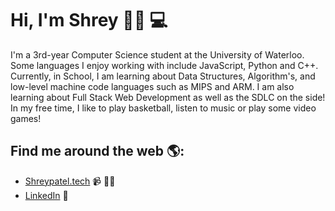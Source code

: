 # Hi, I'm Shrey 👋🏾 💻

I'm a 3rd-year Computer Science student at the University of Waterloo. Some languages I enjoy working with include JavaScript, Python and C++. Currently, in School, I am learning about Data Structures, Algorithm's, and low-level machine code languages such as MIPS and ARM. I am also learning about Full Stack Web Development as well as the SDLC on the side! In my free time, I like to play basketball, listen to music or play some video games!

## Find me around the web 🌎:
- <a href="https://www.shreypatel.tech">Shreypatel.tech</a> 📹 ✍🏾
- <a href="https://www.linkedin.com/in/shrey079">LinkedIn</a> 💼






<!--
**shrey079/shrey079** is a ✨ _special_ ✨ repository because its `README.md` (this file) appears on your GitHub profile.

Here are some ideas to get you started:

- 🔭 I’m currently working on ...
- 🌱 I’m currently learning ...
- 👯 I’m looking to collaborate on ...
- 🤔 I’m looking for help with ...
- 💬 Ask me about ...
- 📫 How to reach me: ...
- 😄 Pronouns: ...
- ⚡ Fun fact: ...
-->
